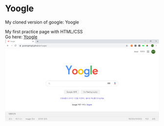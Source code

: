 # Yoogle
My cloned version of google: Yoogle

My first practice page with HTML/CSS    
Go here: [Yoogle](https://goodnightng0.github.io/Yoogle/)   
![Yoogle](/yoogle.png)
